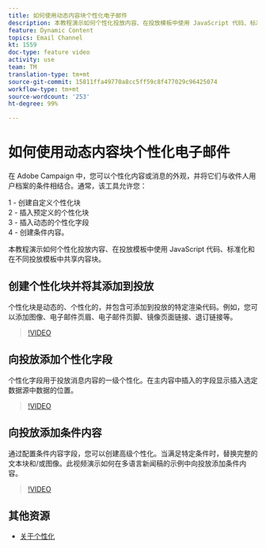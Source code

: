 ```yaml
---
title: 如何使用动态内容块个性化电子邮件
description: 本教程演示如何个性化投放内容、在投放模板中使用 JavaScript 代码、标准化和在不同投放模板中共享内容块。
feature: Dynamic Content
topics: Email Channel
kt: 1559
doc-type: feature video
activity: use
team: TM
translation-type: tm+mt
source-git-commit: 15811ffa49770a8cc5ff59c8f477029c96425074
workflow-type: tm+mt
source-wordcount: '253'
ht-degree: 99%

---
```



# 如何使用动态内容块个性化电子邮件

在 Adobe Campaign 中，您可以个性化内容或消息的外观，并将它们与收件人用户档案的条件相结合。通常，该工具允许您：

1 - 创建自定义个性化块\
2 - 插入预定义的个性化块\
3 - 插入动态的个性化字段\
4 - 创建条件内容。

本教程演示如何个性化投放内容、在投放模板中使用 JavaScript 代码、标准化和在不同投放模板中共享内容块。

## 创建个性化块并将其添加到投放

个性化块是动态的、个性化的，并包含可添加到投放的特定渲染代码。例如，您可以添加图像、电子邮件页眉、电子邮件页脚、镜像页面链接、退订链接等。

>[!VIDEO](https://video.tv.adobe.com/v/24924?quality=12)

## 向投放添加个性化字段

个性化字段用于投放消息内容的一级个性化。在主内容中插入的字段显示插入选定数据源中数据的位置。

>[!VIDEO](https://video.tv.adobe.com/v/24925?quality=12)

## 向投放添加条件内容

通过配置条件内容字段，您可以创建高级个性化。当满足特定条件时，替换完整的文本块和/或图像。此视频演示如何在多语言新闻稿的示例中向投放添加条件内容。

>[!VIDEO](https://video.tv.adobe.com/v/24926?quality=12)

## 其他资源

* [关于个性化](https://docs.adobe.com/content/help/zh-Hans/campaign-classic/using/sending-messages/personalizing-deliveries/about-personalization.html)
